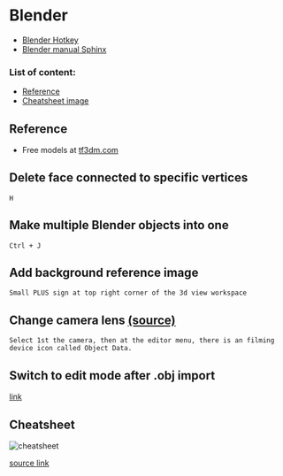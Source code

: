 # Blender

* [Blender Hotkey](http://wiki.blender.org/index.php/Doc:2.4/Reference/Hotkeys/All)
* [Blender manual Sphinx](https://www.blender.org/manual/contents.html)

### List of content:

* [Reference](#reference)
* [Cheatsheet image](#cheatsheet)

## <a name="reference"></a> Reference

* Free models at [tf3dm.com](http://tf3dm.com/)

## Delete face connected to specific vertices

    H

## Make multiple Blender objects into one
    
    Ctrl + J
    
## Add background reference image

    Small PLUS sign at top right corner of the 3d view workspace
    
## Change camera lens [(source)](http://wiki.blender.org/index.php/Doc:2.4/Manual/Render/Camera/Depth_Of_Field)

    Select 1st the camera, then at the editor menu, there is an filming device icon called Object Data.
    
## Switch to **edit mode** after .obj import

[link](http://blenderartists.org/forum/showthread.php?127550-newbie-can-t-switch-to-edit-mode-after-obj-import)


## <a name="cheatsheet"></a>Cheatsheet

![cheatsheet](http://www.giudansky.com/images/downloads/blender/blender3d-shortcuts-infographic.png)

[source link](http://blenderartists.org/forum/showthread.php?353472-Blender-key-map-infographic-poster)
